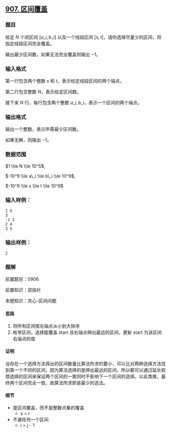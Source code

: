 ## [907\. 区间覆盖](https://www.acwing.com/problem/content/909/)

### 题目

给定 $N$ 个闭区间 $[a\_i,b\_i]$ 以及一个线段区间 $[s,t]$，请你选择尽量少的区间，将指定线段区间完全覆盖。

输出最少区间数，如果无法完全覆盖则输出 $-1$。

### 输入格式

第一行包含两个整数 $s$ 和 $t$，表示给定线段区间的两个端点。

第二行包含整数 $N$，表示给定区间数。

接下来 $N$ 行，每行包含两个整数 $a\_i,b\_i$，表示一个区间的两个端点。

### 输出格式

输出一个整数，表示所需最少区间数。

如果无解，则输出 $-1$。

### 数据范围

$1 \\le N \\le 10^5$,

$-10^9 \\le a\_i \\le b\_i \\le 10^9$,

$-10^9 \\le s \\le t \\le 10^9$

### 输入样例：

```
1 5
3
-1 3
2 4
3 5
```

### 输出样例：

```
2
```

### 题解

前置题目：0906

前置知识：双指针

本题知识：贪心-区间问题

#### 思路

1. 将所有区间按左端点从小到大排序
2. 枚举区间，选择能覆盖 start 且右端点伸出最远的区间，更新 start 为该区间右端点的值

#### 证明

设存在一个选择方法得出的区间数量比算法所求的要小，可以比对两种选择方法找到第一个不同的区间，因为算法选择的是伸出最远的区间，所以都可以通过延长假想选择的区间来保证两个区间的一致同时不影响下一个区间的选择。以此类推，最终两个区间完全一致，故算法所求即是最少的选法。

#### 细节

* 是区间覆盖，而不是整数点集的覆盖
    * s = r
* 不漏任何一个区间
    * i = j - 1
